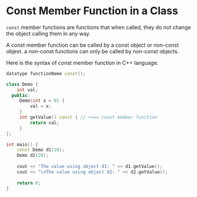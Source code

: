 # Const Member Function in a Class

`const` member functions are functions that when called, they do not change the object calling them in any way.

A const member function can be called by a const object or non-const objext. a non-const functions can only be called by non-const objects.

Here is the syntax of const member function in C++ language:
```cpp
datatype functionName const();
```

```cpp
class Demo {
    int val;
  public:
     Demo(int x = 0) {
         val = x;
     }
     int getValue() const { // <=== const member function
         return val;
     }
};

int main() {
    const Demo d1(10);
    Demo d2(20);
   
    cout << "The value using object d1: " << d1.getValue();
    cout << "\nThe value using object d2: " << d2.getValue();
   
    return 0;
}
```
